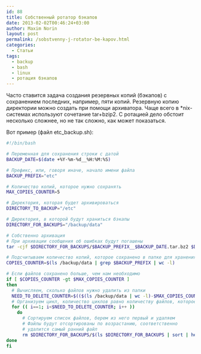 ```yaml
---
id: 88
title: Собственный ротатор бэкапов
date: 2013-02-02T00:46:24+03:00
author: Maxim Norin
layout: post
permalink: /sobstvenny-j-rotator-be-kapov.html
categories:
  - Статьи
tags:
  - backup
  - bash
  - linux
  - ротация бэкапов
---
```

Часто ставится задача создания резервных копий (бэкапов) с сохранением последних, например, пяти копий.
Резервную копию директории можно создать при помощи архиватора. Чаще всего в *nix-системах используют сочетание tar+bzip2.
С ротацией дело обстоит несколько сложнее, но не так сложно, как может показаться.
<!--more-->
Вот пример (файл etc_backup.sh):
```bash
#!/bin/bash

# Переменная для сохранения строки с датой
BACKUP_DATE=$(date +%Y-%m-%d__%H:%M:%S)

# Префикс, или, говоря иначе, начало имени файла
BACKUP_PREFIX="etc"

# Количество копий, которое нужно сохранять
MAX_COPIES_COUNTER=5

# Директория, которая будет архивироваться
DIRECTORY_TO_BACKUP="/etc"

# Директория, в которой будут храниться бэкапы
DIRECTORY_FOR_BACKUPS="/backup/data"

# Собственно архивация
# При архивации сообщения об ошибках будут погашены
tar -cjf $DIRECTORY_FOR_BACKUPS/$BACKUP_PREFIX__$BACKUP_DATE.tar.bz2 $DIRECTORY_TO_BACKUP 2>/dev/null

# Подсчитываем количество копий, которое сохранено в папке для хранения резервных копий
COPIES_COUNTER=$(ls /backup/data | grep $BACKUP_PREFIX | wc -l)

# Если файлов сохранено больше, чем нам необходимо
if [ $COPIES_COUNTER -gt $MAX_COPIES_COUNTER ]
then
  # Вычисляем, сколько файлов нужно удалить из папки
  NEED_TO_DELETE_COUNTER=$(($(ls /backup/data | wc -l)-$MAX_COPIES_COUNTER))
  # Организуем цикл, количество циклов равно количеству файлов, которое нужно удалить
  for (( i==1; i<$NEED_TO_DELETE_COUNTER; i++ ))
    do
      # Сортируем список файлов, берем из него первый и удаляем
      # Файлы будут отсортированы по возрастанию, соответственно
      # удалится самый ранний файл
      rm $DIRECTORY_FOR_BACKUPS/$(ls $DIRECTORY_FOR_BACKUPS | sort | head -n 1)
done
fi
```
